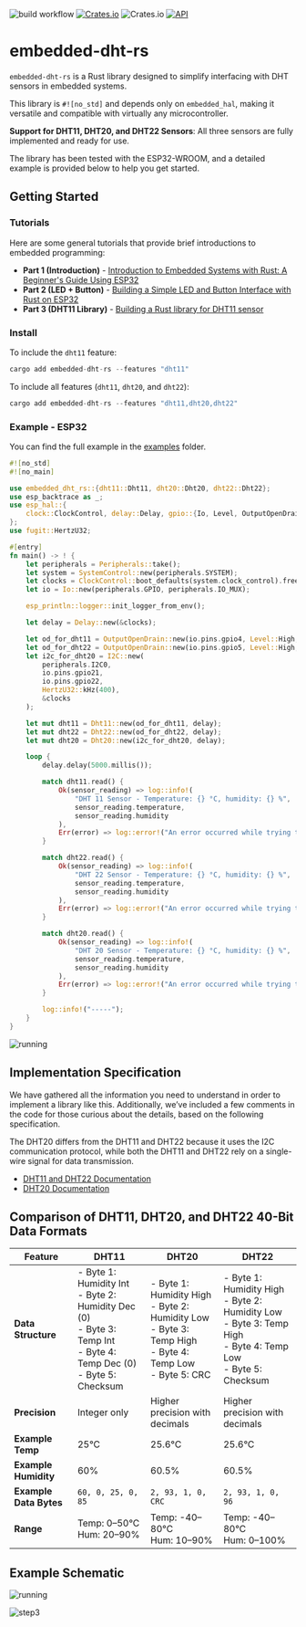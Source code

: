 ![build workflow](https://github.com/rust-dd/embedded-dht-rs/actions/workflows/rust.yml/badge.svg)
[![Crates.io](https://img.shields.io/crates/v/embedded-dht-rs?style=flat-square)](https://crates.io/crates/embedded-dht-rs)
![Crates.io](https://img.shields.io/crates/l/embedded-dht-rs?style=flat-square)
[![API](https://docs.rs/embedded-dht-rs/badge.svg)](https://docs.rs/embedded-dht-rs)

# embedded-dht-rs

`embedded-dht-rs` is a Rust library designed to simplify interfacing with DHT sensors in embedded systems.

This library is `#![no_std]` and depends only on `embedded_hal`, making it versatile and compatible with virtually any microcontroller.

**Support for DHT11, DHT20, and DHT22 Sensors**: All three sensors are fully implemented and ready for use.

The library has been tested with the ESP32-WROOM, and a detailed example is provided below to help you get started.

## Getting Started

### Tutorials

Here are some general tutorials that provide brief introductions to embedded programming:

- **Part 1 (Introduction)** - [Introduction to Embedded Systems with Rust: A Beginner's Guide Using ESP32](https://rust-dd.com/post/introduction-to-embedded-systems-with-rust-a-beginner-s-guide-using-esp32)
- **Part 2 (LED + Button)** - [Building a Simple LED and Button Interface with Rust on ESP32](https://rust-dd.com/post/building-a-simple-led-and-button-interface-with-rust-on-esp32)
- **Part 3 (DHT11 Library)** - [Building a Rust library for DHT11 sensor](https://rust-dd.com/post/building-a-rust-library-for-dht11-sensor-a-step-by-step-guide)


### Install


To include the `dht11` feature:

```rust
cargo add embedded-dht-rs --features "dht11"
```

To include all features (`dht11`, `dht20`, and `dht22`):

```rust
cargo add embedded-dht-rs --features "dht11,dht20,dht22"
```

### Example - ESP32

You can find the full example in the [examples](./examples) folder.

```rust
#![no_std]
#![no_main]

use embedded_dht_rs::{dht11::Dht11, dht20::Dht20, dht22::Dht22};
use esp_backtrace as _;
use esp_hal::{
    clock::ClockControl, delay::Delay, gpio::{Io, Level, OutputOpenDrain, Pull}, i2c::I2C, peripherals::Peripherals, prelude::*, system::SystemControl
};
use fugit::HertzU32;

#[entry]
fn main() -> ! {
    let peripherals = Peripherals::take();
    let system = SystemControl::new(peripherals.SYSTEM);
    let clocks = ClockControl::boot_defaults(system.clock_control).freeze();
    let io = Io::new(peripherals.GPIO, peripherals.IO_MUX);

    esp_println::logger::init_logger_from_env();

    let delay = Delay::new(&clocks);

    let od_for_dht11 = OutputOpenDrain::new(io.pins.gpio4, Level::High, Pull::None);
    let od_for_dht22 = OutputOpenDrain::new(io.pins.gpio5, Level::High, Pull::None);
    let i2c_for_dht20 = I2C::new(
        peripherals.I2C0, 
        io.pins.gpio21,
        io.pins.gpio22, 
        HertzU32::kHz(400),
        &clocks
    );

    let mut dht11 = Dht11::new(od_for_dht11, delay);
    let mut dht22 = Dht22::new(od_for_dht22, delay);
    let mut dht20 = Dht20::new(i2c_for_dht20, delay);

    loop {
        delay.delay(5000.millis());

        match dht11.read() {
            Ok(sensor_reading) => log::info!(
                "DHT 11 Sensor - Temperature: {} °C, humidity: {} %",
                sensor_reading.temperature,
                sensor_reading.humidity
            ),
            Err(error) => log::error!("An error occurred while trying to read sensor: {:?}", error),
        }

        match dht22.read() {
            Ok(sensor_reading) => log::info!(
                "DHT 22 Sensor - Temperature: {} °C, humidity: {} %",
                sensor_reading.temperature,
                sensor_reading.humidity
            ),
            Err(error) => log::error!("An error occurred while trying to read sensor: {:?}", error),
        }

        match dht20.read() {
            Ok(sensor_reading) => log::info!(
                "DHT 20 Sensor - Temperature: {} °C, humidity: {} %",
                sensor_reading.temperature,
                sensor_reading.humidity
            ),
            Err(error) => log::error!("An error occurred while trying to read sensor: {:?}", error),
        }

        log::info!("-----");
    }
}
```

![running](/docs/example_esp32_dht_running.png)


## Implementation Specification

We have gathered all the information you need to understand in order to implement a library like this. Additionally, we’ve included a few comments in the code for those curious about the details, based on the following specification.

The DHT20 differs from the DHT11 and DHT22 because it uses the I2C communication protocol, while both the DHT11 and DHT22 rely on a single-wire signal for data transmission.


- [DHT11 and DHT22 Documentation](docs/dht11_22.md)
- [DHT20 Documentation](docs/dht20.md)



## Comparison of DHT11, DHT20, and DHT22 40-Bit Data Formats

| Feature               | DHT11                                              | DHT20                                                  | DHT22                                                   |
|-----------------------|----------------------------------------------------|--------------------------------------------------------|---------------------------------------------------------|
| **Data Structure**     | - Byte 1: Humidity Int<br>- Byte 2: Humidity Dec (0)<br>- Byte 3: Temp Int<br>- Byte 4: Temp Dec (0)<br>- Byte 5: Checksum | - Byte 1: Humidity High<br>- Byte 2: Humidity Low<br>- Byte 3: Temp High<br>- Byte 4: Temp Low<br>- Byte 5: CRC | - Byte 1: Humidity High<br>- Byte 2: Humidity Low<br>- Byte 3: Temp High<br>- Byte 4: Temp Low<br>- Byte 5: Checksum |
| **Precision**          | Integer only                                      | Higher precision with decimals                         | Higher precision with decimals                           |
| **Example Temp**       | 25°C                                              | 25.6°C                                                 | 25.6°C                                                   |
| **Example Humidity**   | 60%                                               | 60.5%                                                  | 60.5%                                                    |
| **Example Data Bytes** | `60, 0, 25, 0, 85`                                | `2, 93, 1, 0, CRC`                                     | `2, 93, 1, 0, 96`                                        |
| **Range**              | Temp: 0–50°C<br>Hum: 20–90%                       | Temp: -40–80°C<br>Hum: 10–90%                          | Temp: -40–80°C<br>Hum: 0–100%                            |

## Example Schematic

![running](/docs/example_esp32_wired.jpg)

![step3](/docs/example_esp32_schematic.png)
